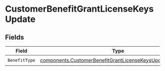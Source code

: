 # CustomerBenefitGrantLicenseKeysUpdate


## Fields

| Field                                                                                                                                      | Type                                                                                                                                       | Required                                                                                                                                   | Description                                                                                                                                |
| ------------------------------------------------------------------------------------------------------------------------------------------ | ------------------------------------------------------------------------------------------------------------------------------------------ | ------------------------------------------------------------------------------------------------------------------------------------------ | ------------------------------------------------------------------------------------------------------------------------------------------ |
| `BenefitType`                                                                                                                              | [components.CustomerBenefitGrantLicenseKeysUpdateBenefitType](../../models/components/customerbenefitgrantlicensekeysupdatebenefittype.md) | :heavy_check_mark:                                                                                                                         | N/A                                                                                                                                        |